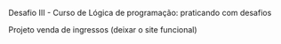 Desafio III - Curso de Lógica de programação: praticando com desafios

Projeto venda de ingressos (deixar o site funcional)
